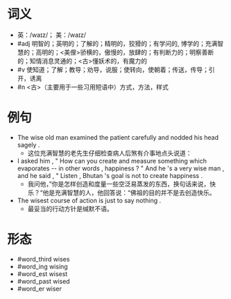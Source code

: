 # 词义
- 英：/waɪz/； 美：/waɪz/
- #adj 明智的；英明的；了解的；精明的，狡猾的；有学问的, 博学的；充满智慧的；高明的；<美俚>骄横的，傲慢的，放肆的；有判断力的；明察善断的；知情消息灵通的；<古>懂妖术的，有魔力的
- #v 使知道；了解；教导；劝导，说服；使转向，使朝着；传送，传导；引开，诱离
- #n <古>（主要用于一些习用短语中）方式，方法，样式
# 例句
- The wise old man examined the patient carefully and nodded his head sagely .
	- 这位充满智慧的老先生仔细检查病人后煞有介事地点头说道：
- I asked him , " How can you create and measure something which evaporates -- in other words , happiness ? " And he 's a very wise man , and he said , " Listen , Bhutan 's goal is not to create happiness .
	- 我问他，”你是怎样创造和度量一些空泛易蒸发的东西，换句话来说，快乐？“他是充满智慧的人，他回答说：“佛祖的目的并不是去创造快乐。
- The wisest course of action is just to say nothing .
	- 最妥当的行动方针是缄默不语。
# 形态
- #word_third wises
- #word_ing wising
- #word_est wisest
- #word_past wised
- #word_er wiser
